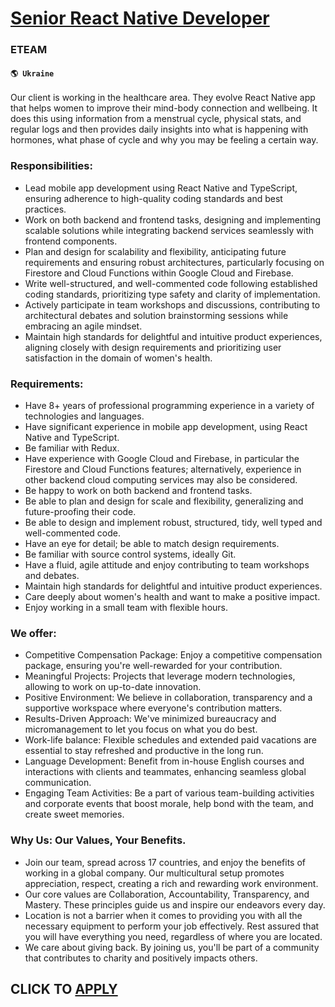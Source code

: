 # [Senior React Native Developer](https://www.remotewlb.com/apply/senior-react-native-developer-82442)  
### ETEAM  
#### `🌎 Ukraine`  

Our client is working in the healthcare area. They evolve React Native app that helps women to improve their mind-body connection and wellbeing. It does this using information from a menstrual cycle, physical stats, and regular logs and then provides daily insights into what is happening with hormones, what phase of cycle and why you may be feeling a certain way.

### Responsibilities:

  * Lead mobile app development using React Native and TypeScript, ensuring adherence to high-quality coding standards and best practices.
  * Work on both backend and frontend tasks, designing and implementing scalable solutions while integrating backend services seamlessly with frontend components.
  * Plan and design for scalability and flexibility, anticipating future requirements and ensuring robust architectures, particularly focusing on Firestore and Cloud Functions within Google Cloud and Firebase.
  * Write well-structured, and well-commented code following established coding standards, prioritizing type safety and clarity of implementation.
  * Actively participate in team workshops and discussions, contributing to architectural debates and solution brainstorming sessions while embracing an agile mindset.
  * Maintain high standards for delightful and intuitive product experiences, aligning closely with design requirements and prioritizing user satisfaction in the domain of women's health.

### Requirements:

  * Have 8+ years of professional programming experience in a variety of technologies and languages.
  * Have significant experience in mobile app development, using React Native and TypeScript.
  * Be familiar with Redux.
  * Have experience with Google Cloud and Firebase, in particular the Firestore and Cloud Functions features; alternatively, experience in other backend cloud computing services may also be considered.
  * Be happy to work on both backend and frontend tasks.
  * Be able to plan and design for scale and flexibility, generalizing and future-proofing their code.
  * Be able to design and implement robust, structured, tidy, well typed and well-commented code.
  * Have an eye for detail; be able to match design requirements.
  * Be familiar with source control systems, ideally Git.
  * Have a fluid, agile attitude and enjoy contributing to team workshops and debates.
  * Maintain high standards for delightful and intuitive product experiences.
  * Care deeply about women's health and want to make a positive impact.
  * Enjoy working in a small team with flexible hours.

### We offer:

  * Competitive Compensation Package: Enjoy a competitive compensation package, ensuring you're well-rewarded for your contribution.
  * Meaningful Projects: Projects that leverage modern technologies, allowing to work on up-to-date innovation.
  * Positive Environment: We believe in collaboration, transparency and a supportive workspace where everyone's contribution matters.
  * Results-Driven Approach: We've minimized bureaucracy and micromanagement to let you focus on what you do best.
  * Work-life balance: Flexible schedules and extended paid vacations are essential to stay refreshed and productive in the long run.
  * Language Development: Benefit from in-house English courses and interactions with clients and teammates, enhancing seamless global communication.
  * Engaging Team Activities: Be a part of various team-building activities and corporate events that boost morale, help bond with the team, and create sweet memories.

### Why Us: Our Values, Your Benefits.

  * Join our team, spread across 17 countries, and enjoy the benefits of working in a global company. Our multicultural setup promotes appreciation, respect, creating a rich and rewarding work environment.
  * Our core values are Collaboration, Accountability, Transparency, and Mastery. These principles guide us and inspire our endeavors every day.
  * Location is not a barrier when it comes to providing you with all the necessary equipment to perform your job effectively. Rest assured that you will have everything you need, regardless of where you are located.
  * We care about giving back. By joining us, you'll be part of a community that contributes to charity and positively impacts others.

  
## CLICK TO [APPLY](https://www.remotewlb.com/apply/senior-react-native-developer-82442)

